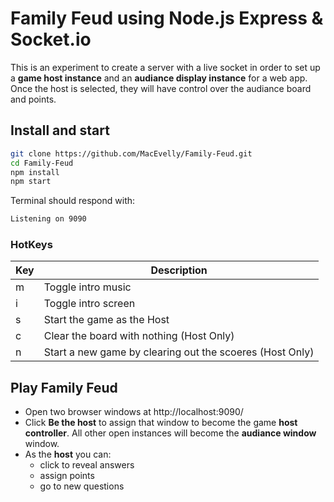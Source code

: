# Family Feud using Node.js Express & Socket.io

This is an experiment to create a server with a live socket in order to set up a **game host instance** and an **audiance display instance** for a web app.  Once the host is selected, they will have control over the audiance board and points.  

## Install and start

```bash
git clone https://github.com/MacEvelly/Family-Feud.git
cd Family-Feud
npm install
npm start
```

Terminal should respond with:

```sh
Listening on 9090
```

### HotKeys

| Key | Description |
| --- | ----------- |
| m | Toggle intro music |
| i | Toggle intro screen |
| s | Start the game as the Host |
| c | Clear the board with nothing (Host Only) |
| n | Start a new game by clearing out the scoeres (Host Only) |

## Play Family Feud

* Open two browser windows at http://localhost:9090/
* Click **Be the host** to assign that window to become the game **host controller**. All other open instances will become the **audiance window** window. 
* As the **host** you can:
   * click to reveal answers
   * assign points
   * go to new questions
